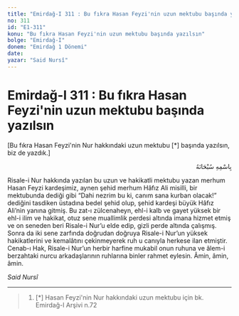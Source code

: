 ```yaml
---
title: "Emirdağ-I 311 : Bu fıkra Hasan Feyzi'nin uzun mektubu başında yazılsın"
no: 311
id: "E1-311"
konu: "Bu fıkra Hasan Feyzi'nin uzun mektubu başında yazılsın"
bolge: "Emirdağ-I"
donem: "Emirdağ 1 Dönemi"
date: 
yazar: "Said Nursî"
---
```


# Emirdağ-I 311 : Bu fıkra Hasan Feyzi'nin uzun mektubu başında yazılsın

<p class="takdim">[Bu fıkra Hasan Feyzi'nin Nur hakkındaki uzun mektubu [*] başında yazılsın, biz de yazdık.]</p>

<p class="arabic" dir="rtl" title="Meal: “Her türlü noksan sıfatlardan yüce olan Allah’ın adıyla.”">بِاسْمِهِ سُبْحَانَهُ</p>

Risale-i Nur hakkında yazılan bu uzun ve hakikatli mektubu yazan merhum Hasan Feyzi kardeşimiz, aynen şehid merhum Hâfız Ali misilli, bir mektubunda dediği gibi “Dahi nezrim bu ki, canım sana kurban olacak!” dediğini tasdiken üstadına bedel şehid olup, şehid kardeşi büyük Hâfız Ali’nin yanına gitmiş. Bu zat-ı zülcenaheyn, ehl-i kalb ve gayet yüksek bir ehl-i ilim ve hakikat, otuz sene muallimlik perdesi altında imana hizmet etmiş ve on seneden beri Risale-i Nur’u elde edip, gizli perde altında çalışmış. Sonra da iki sene zarfında doğrudan doğruya Risale-i Nur’un yüksek hakikatlerini ve kemalâtını çekinmeyerek ruh u canıyla herkese ilan etmiştir. Cenab-ı Hak, Risale-i Nur’un herbir harfine mukabil onun ruhuna ve âlem-i berzahtaki nurcu arkadaşlarının ruhlarına binler rahmet eylesin. Âmin, âmin, âmin.

*Said Nursî*

***

> 1. [*] Hasan Feyzi'nin Nur hakkındaki uzun mektubu için bk. Emirdağ-I Arşivi n.72
